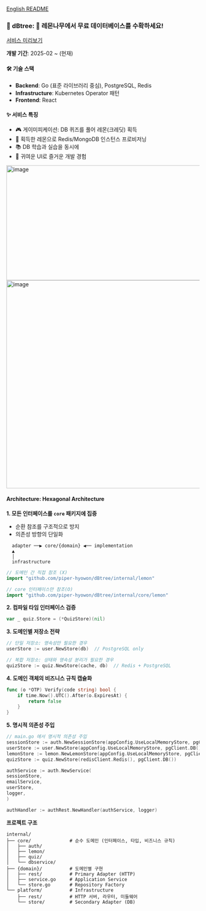 [English README](./README.en.md)
### 🌳 dBtree: 🍋 레몬나무에서 무료 데이터베이스를 수확하세요!

[서비스 미리보기](https://dbtree.vercel.app/)

**개발 기간**: 2025-02 ~ (현재)

#### 🛠 기술 스택
- **Backend**: Go (표준 라이브러리 중심), PostgreSQL, Redis
- **Infrastructure**: Kubernetes Operator 패턴
- **Frontend**: React

#### ✨ 서비스 특징
- 🎮 게이미피케이션: DB 퀴즈를 풀어 레몬(크레딧) 획득
- 🍋 획득한 레몬으로 Redis/MongoDB 인스턴스 프로비저닝
- 📚 DB 학습과 실습을 동시에
- 🎨 귀여운 UI로 즐거운 개발 경험
  

<img width="600" height="300" alt="image" src="https://github.com/user-attachments/assets/35037c91-c8bc-413b-aa58-90212e461c35" />


<img width="915" height="543" alt="image" src="https://github.com/user-attachments/assets/49804fd6-617d-4634-b644-de771fd08271" />


#### Architecture: Hexagonal Architecture


**1. 모든 인터페이스를 `core` 패키지에 집중**
- 순환 참조를 구조적으로 방지
- 의존성 방향의 단일화
```
  adapter ──▶ core/{domain} ◀── implementation
  ▲
  │
  infrastructure
```


```go
// 도메인 간 직접 참조 (X)
import "github.com/piper-hyowon/dBtree/internal/lemon"

// core 인터페이스만 참조(O)
import "github.com/piper-hyowon/dBtree/internal/core/lemon"
```

**2. 컴파일 타임 인터페이스 검증**
```go
var _ quiz.Store = (*QuizStore)(nil)
```


**3. 도메인별 저장소 전략**
```go
// 단일 저장소: 영속성만 필요한 경우
userStore := user.NewStore(db)  // PostgreSQL only

// 복합 저장소: 상태와 영속성 분리가 필요한 경우
quizStore := quiz.NewStore(cache, db)  // Redis + PostgreSQL
```

**4. 도메인 객체의 비즈니스 규칙 캡슐화**
```go
func (o *OTP) Verify(code string) bool {
    if time.Now().UTC().After(o.ExpiresAt) {
        return false
    }
}
```


**5. 명시적 의존성 주입**
```go
// main.go 에서 명시적 의존성 주입
sessionStore := auth.NewSessionStore(appConfig.UseLocalMemoryStore, pgClient.DB())
userStore := user.NewStore(appConfig.UseLocalMemoryStore, pgClient.DB())
lemonStore := lemon.NewLemonStore(appConfig.UseLocalMemoryStore, pgClient.DB())
quizStore := quiz.NewStore(redisClient.Redis(), pgClient.DB())

authService := auth.NewService(
sessionStore,
emailService,
userStore,
logger,
)

authHandler := authRest.NewHandler(authService, logger)
```

**프로젝트 구조**
```
internal/
├── core/              # 순수 도메인 (인터페이스, 타입, 비즈니스 규칙)
│   ├── auth/         
│   ├── lemon/        
│   ├── quiz/         
│   └── dbservice/    
├── {domain}/          # 도메인별 구현
│   ├── rest/          # Primary Adapter (HTTP)
│   ├── service.go     # Application Service
│   └── store.go       # Repository Factory
└── platform/          # Infrastructure
    ├── rest/          # HTTP 서버, 라우터, 미들웨어
    └── store/         # Secondary Adapter (DB)
```
